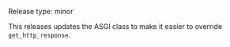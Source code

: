 Release type: minor

This releases updates the ASGI class to make it easier to override `get_http_response`.
